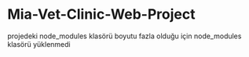 # Mia-Vet-Clinic-Web-Project

projedeki node_modules klasörü boyutu fazla olduğu için node_modules klasörü yüklenmedi 
